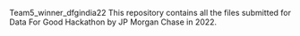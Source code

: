 Team5_winner_dfgindia22
This repository contains all the files submitted for Data For Good Hackathon by JP Morgan Chase in 2022. 
